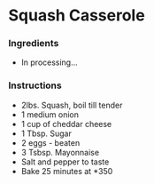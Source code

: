 # Squash Casserole

### Ingredients

- In processing...

### Instructions

- 2lbs. Squash, boil till tender
- 1 medium onion
- 1 cup of cheddar cheese
- 1 Tbsp. Sugar
- 2 eggs - beaten
- 3 Tsbsp. Mayonnaise
- Salt and pepper to taste
- Bake 25 minutes at *350